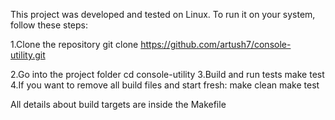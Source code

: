 This project was developed and tested on Linux.
To run it on your system, follow these steps:

1.Clone the repository
    git clone https://github.com/artush7/console-utility.git

2.Go into the project folder
    cd console-utility
3.Build and run tests
    make test
4.If you want to remove all build files and start fresh:
    make clean
    make test

All details about build targets are inside the Makefile
